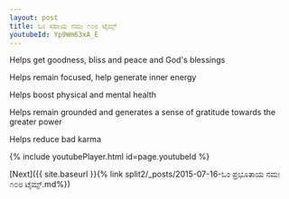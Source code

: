 ```yaml
---
layout: post
title: ಓಂ ಸಹಾಯ ನಮಃ ೧೦೮ ಟೈಮ್ಸ್
youtubeId: Yp9Wm63xA_E
---
```

 
 
Helps get goodness, bliss and peace and God's blessings
 
Helps remain focused, help generate inner energy 
 
Helps boost physical and mental health 
 
Helps remain grounded and generates a sense of gratitude towards the greater power 
 
Helps reduce bad karma
 
 
 
 


{% include youtubePlayer.html id=page.youtubeId %}
 
[Next]({{ site.baseurl }}{% link  split2/_posts/2015-07-16-ಓಂ ಪ್ರಭೂತಾಯ ನಮಃ ೧೦೮ ಟೈಮ್ಸ್.md%})
 
